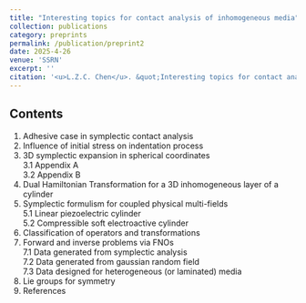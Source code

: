 ```yaml
---
title: "Interesting topics for contact analysis of inhomogeneous media"
collection: publications
category: preprints
permalink: /publication/preprint2
date: 2025-4-26
venue: 'SSRN'
excerpt: ''
citation: '<u>L.Z.C. Chen</u>. &quot;Interesting topics for contact analysis of inhomogeneous media. &quot; <i>SSRN</i>, 2025. http://dx.doi.org/10.2139/ssrn.5232738'
---
```


<!---
paperurl: 'http://chainjackson.github.io/Chain.github.io/files/preprint1.pdf'
--->

## Contents
1.	Adhesive case in symplectic contact analysis
2.	Influence of initial stress on indentation process
3.	3D symplectic expansion in spherical coordinates <br>
	3.1	Appendix A <br>
	3.2	Appendix B
4.	Dual Hamiltonian Transformation for a 3D inhomogeneous layer of a cylinder
5.	Symplectic formulism for coupled physical multi-fields <br>
  	5.1	Linear piezoelectric cylinder <br>
  	5.2	Compressible soft electroactive cylinder
6.	Classification of operators and transformations
7.	Forward and inverse problems via FNOs <br>
	7.1	Data generated from symplectic analysis <br>
 	7.2	Data generated from gaussian random field <br>
  	7.3	Data designed for heterogeneous (or laminated) media
8.	Lie groups for symmetry
9.	References

